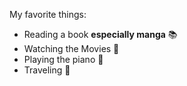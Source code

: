 My favorite things:
* Reading a book **especially manga** 📚
* Watching the Movies 🎥
* Playing the piano 🎹
* Traveling 🚋
